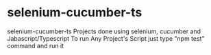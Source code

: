 # selenium-cucumber-ts
selenium-cucumber-ts
Projects done using selenium, cucumber and Jabascript/Typescript
To run Any Project's Script just type "npm test" command and run it
